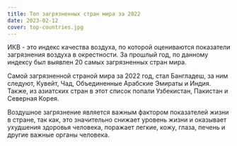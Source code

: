 ```yaml
---
title: Топ загрязненных стран мира за 2022
date: 2023-02-12
cover: top-countries.jpg
---
```

ИКВ - это индекс качества воздуха, по которой оцениваются показатели загрязнения воздуха в окрестности. За прошлый год, по данному индексу был выявлен 20 самых загрязненных стран мира. 

Самой загрязненной страной мира за 2022 год, стал Бангладеш, за ним следуют, Кувейт, Чад, Объединенные Арабские Эмираты и Индия. Также, из азиатских стран в этот список попали Узбекистан, Пакистан и Северная Корея. 

Воздушное загрязнение является важным фактором показателей жизни в стране, так как, это значительно снижает уровень жизни и оказывает ухудшения здоровья человека, поражает легкие, кожу, глаза, печень и другие важные органы человека. 
